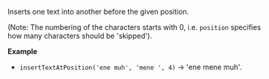 Inserts one text into another before the given position.

(Note: The numbering of the characters starts with 0, i.e. `position` specifies how many characters should be 'skipped').

**Example**

- `insertTextAtPosition('ene muh', 'mene ', 4)` &#8594; 'ene mene muh'.
